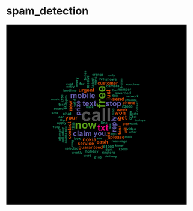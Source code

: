 # spam_detection

![Image description](https://github.com/Diem-Nguyen/spam_detection/blob/master/word.png)
